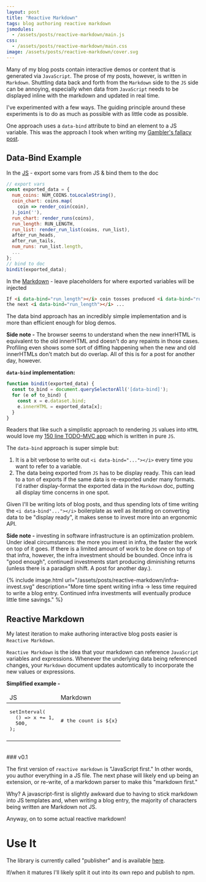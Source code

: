 ```yaml
---
layout: post
title: "Reactive Markdown"
tags: blog authoring reactive markdown
jsmodules:
  - /assets/posts/reactive-markdown/main.js
css:
  - /assets/posts/reactive-markdown/main.css
image: /assets/posts/reactive-markdown/cover.svg
---
```


Many of my blog posts contain interactive demos or content that is generated via `JavaScript`. The prose of my posts, however, is written in `Markdown`. Shuttling data back and forth from the `Markdown` side to the `JS` side can be annoying, especially when data from `JavaScript` needs to be displayed inline with the markdown and updated in real time.

I've experimented with a few ways. The guiding principle around these experiments is to do as much as possible with as little code as possible.

One approach uses a `data-bind` attribute to bind an element to a JS variable. This was the approach I took when writing my [Gambler's fallacy post](/2021-01-26-regression-mean-vs-gambler/).

## Data-Bind Example

In the [JS](https://github.com/tantaman/tantaman.github.io/blob/e11824ea7415f15a765d71aeedfdf6a688bffb75/assets/posts/regression-mean-vs-gambler.js#L168-L202) - export some vars from JS & bind them to the doc
```js
// export vars
const exported_data = {
  num_coins: NUM_COINS.toLocaleString(),
  coin_chart: coins.map(
    coin => render_coin(coin),
  ).join(''),
  run_chart: render_runs(coins),
  run_length: RUN_LENGTH,
  run_list: render_run_list(coins, run_list),
  after_run_heads,
  after_run_tails,
  num_runs: run_list.length,
  ...
};
// bind to doc
bindit(exported_data);
```

In the [Markdown](https://raw.githubusercontent.com/tantaman/tantaman.github.io/master/_posts/2021-01-26-regression-mean-vs-gambler.markdown) - leave placeholders for where exported variables will be injected
```md
If <i data-bind="run_length"></i> coin tosses produced <i data-bind="run_length"></i> heads,
the next <i data-bind="run_length"></i> ...
```

The data bind approach has an incredibly simple implementation and is more than efficient enough for blog demos.

**Side note -** The browser seems to understand when the new innerHTML is equivalent to the old innerHTML and doesn't do any repaints in those cases. Profiling even shows some sort of diffing happening when the new and old innerHTMLs don't match but do overlap. All of this is for a post for another day, however.

**`data-bind` implementation:**

```js
function bindit(exported_data) {
  const to_bind = document.querySelectorAll('[data-bind]');
  for (e of to_bind) {
    const x = e.dataset.bind;
    e.innerHTML = exported_data[x];
  }
}
```

Readers that like such a simplistic approach to rendering `JS` values into `HTML` would love my [150 line TODO-MVC app](https://github.com/tantaman/fk-your-frameworks-todomvc) which is written in pure `JS`.

The `data-bind` approach is super simple but:
1. It is a bit verbose to write out `<i data-bind="..."></i>` every time you want to refer to a variable.
2. The data being exported from `JS` has to be display ready. This can lead to a ton of exports if the same data is re-exported under many formats. I'd rather display-format the exported data in the `Markdown` doc, putting all display time concerns in one spot.

Given I'll be writing lots of blog posts, and thus spending lots of time writing the `<i data-bind"..."></i>` boilerplate as well as iterating on converting data to be "display ready", it makes sense to invest more into an ergonomic API.

**Side note -** investing in software infrastructure is an optimization problem. Under ideal circumstances: the more you invest in infra, the faster the work on top of it goes. If there is a limited amount of work to be done on top of that infra, however, the infra investment should be bounded. Once infra is "good enough", continued investments start producing diminishing returns (unless there is a paradigm shift. A post for another day.).

{% include image.html url="/assets/posts/reactive-markdown/infra-invest.svg" description="More time spent writing infra -> less time required to write a blog entry. Continued infra investments will eventually produce little time savings." %}

## Reactive Markdown

My latest iteration to make authoring interactive blog posts easier is `Reactive Markdown`.

`Reactive Markdown` is the idea that your markdown can reference `JavaScript` variables and expressions. Whenever the underlying data being referenced changes, your `Markdown` document updates automtically to incorporate the new values or expressions.

**Simplified example -**

<div class="rmd-illustration">
<table>
  <thead>
    <tr>
      <td>
        JS
      </td>
      <td>
        Markdown
      </td>
    </tr>
  </thead>
  <tbody>
    <tr>
      <td>
<pre>
setInterval(
  () => x += 1,
  500,
);
</pre>
      </td>
      <td>
<pre>
# the count is ${x}
</pre>
      </td>
    </tr>
    <tr>
      <td>
      </td>
      <td id="simplified-example">
      </td>
    </tr>
  </tbody>
</table>
</div>
<br/>
### v0.1

The first version of `reactive markdown` is "JavaScript first." In other words, you author everything in a JS file. The next phase will likely end up being an extension, or re-write, of a markdown parser to make this "markdown first."

Why? A javascript-first is slightly awkward due to having to stick markdown into JS templates and, when writing a blog entry, the majority of characters being written are Markdown not JS.

Anyway, on to some actual reactive markdown!

<div id="doc"></div>

# Use It

The library is currently called "publisher" and is available [here](https://github.com/tantaman/tantaman.github.io/blob/master/assets/js/publisher.js).

If/when it matures I'll likely split it out into its own repo and publish to npm.
